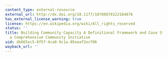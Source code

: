 ```yaml
---
content_type: external-resource
external_url: http://dx.doi.org/10.1177/10780870122184876
has_external_license_warning: true
license: https://en.wikipedia.org/wiki/All_rights_reserved
status: ''
title: Building Community Capacity A Definitional Framework and Case Studies from
  a Comprehensive Community Initiative
uid: db665ac5-8f5f-4ca0-9c1a-05eaaf2ecf06
wayback_url: ''
---
```


